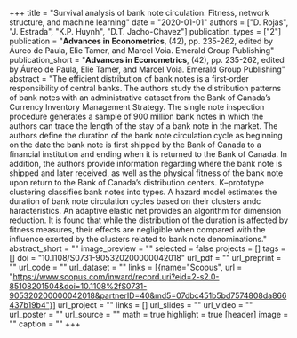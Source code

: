 +++
title = "Survival analysis of bank note circulation: Fitness, network structure, and machine learning"
date = "2020-01-01"
authors = ["D. Rojas", "J. Estrada", "K.P. Huynh", "D.T. Jacho-Chavez"]
publication_types = ["2"]
publication = "**Advances in Econometrics**, (42), pp. 235-262, edited by Áureo de Paula, Elie Tamer, and Marcel Voia. Emerald Group Publishing"
publication_short = "**Advances in Econometrics**, (42), pp. 235-262, edited by Áureo de Paula, Elie Tamer, and Marcel Voia. Emerald Group Publishing"
abstract = "The efficient distribution of bank notes is a first‐order responsibility of central banks. The authors study the distribution patterns of bank notes with an administrative dataset from the Bank of Canada’s Currency Inventory Management Strategy. The single note inspection procedure generates a sample of 900 million bank notes in which the authors can trace the length of the stay of a bank note in the market. The authors define the duration of the bank note circulation cycle as beginning on the date the bank note is first shipped by the Bank of Canada to a financial institution and ending when it is returned to the Bank of Canada. In addition, the authors provide information regarding where the bank note is shipped and later received, as well as the physical fitness of the bank note upon return to the Bank of Canada’s distribution centers. K–prototype clustering classifies bank notes into types. A hazard model estimates the duration of bank note circulation cycles based on their clusters andc haracteristics. An adaptive elastic net provides an algorithm for dimension reduction. It is found that while the distribution of the duration is affected by fitness measures, their effects are negligible when compared with the influence exerted by the clusters related to bank note denominations."
abstract_short = ""
image_preview = ""
selected = false
projects = []
tags = []
doi = "10.1108/S0731-905320200000042018"
url_pdf = ""
url_preprint = ""
url_code = ""
url_dataset = ""
links = [{name="Scopus", url = "https://www.scopus.com/inward/record.uri?eid=2-s2.0-85108201504&doi=10.1108%2fS0731-905320200000042018&partnerID=40&md5=07dbc451b5bd7574808da866437b19b4"}]
url_project = ""
links = []
url_slides = ""
url_video = ""
url_poster = ""
url_source = ""
math = true
highlight = true
[header]
image = ""
caption = ""
+++
